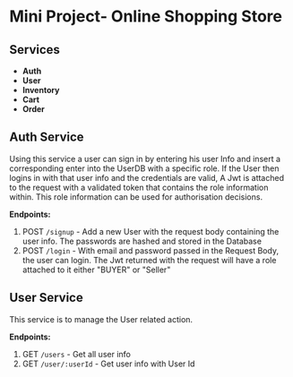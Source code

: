 # Mini Project- Online Shopping Store

## Services

- **Auth**
- **User**
- **Inventory**
- **Cart**
- **Order**

## Auth Service

Using this service a user can sign in by entering his user Info and insert a corresponding enter into the UserDB with a specific role. If the User then logins in with that user info and the credentials are valid, A Jwt is attached to the request with a validated token that contains the role information within. This role information can be used for authorisation decisions.

**Endpoints:**

1. POST `/signup` - Add a new User with the request body containing the user info. The passwords are hashed and stored in the Database
2. POST `/login` - With email and password passed in the Request Body, the user can login. The Jwt returned with the request will have a role attached to it either "BUYER" or "Seller"

## User Service
This service is to manage the User related action.

**Endpoints:**

1. GET `/users` - Get all user info
2. GET `/user/:userId` - Get user info with User Id 
